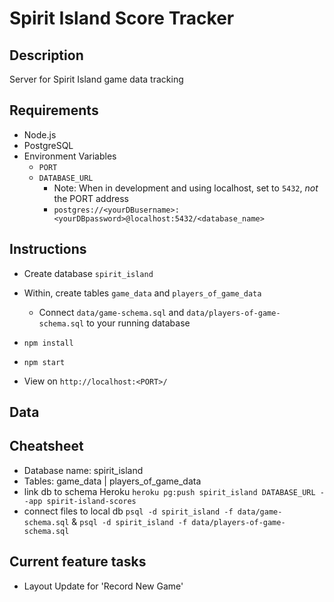 # Spirit Island Score Tracker

## Description
Server for Spirit Island game data tracking

## Requirements 
- Node.js
- PostgreSQL
- Environment Variables
  - `PORT`
  - `DATABASE_URL`
    - Note: When in development and using localhost, set to `5432`, *not* the PORT address
    - `postgres://<yourDBusername>:<yourDBpassword>@localhost:5432/<database_name>`

## Instructions
- Create database `spirit_island`
- Within, create tables `game_data` and `players_of_game_data`
  - Connect `data/game-schema.sql` and `data/players-of-game-schema.sql` to your running database
    
- `npm install`
- `npm start`
- View on `http://localhost:<PORT>/`

## Data

## Cheatsheet
- Database name: spirit_island
- Tables: game_data | players_of_game_data
- link db to schema Heroku `heroku pg:push spirit_island DATABASE_URL --app spirit-island-scores`
- connect files to local db `psql -d spirit_island -f data/game-schema.sql` & `psql -d spirit_island -f data/players-of-game-schema.sql`

## Current feature tasks
- Layout Update for 'Record New Game'